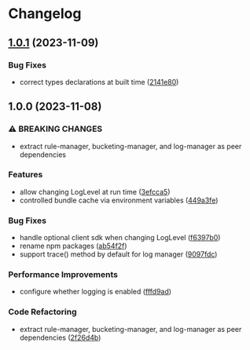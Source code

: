 # Changelog

## [1.0.1](https://github.com/convertcom/javascript-sdk/compare/js-sdk-logger-v1.0.0...js-sdk-logger-v1.0.1) (2023-11-09)


### Bug Fixes

* correct types declarations at built time ([2141e80](https://github.com/convertcom/javascript-sdk/commit/2141e800049f9bcbf4641444b763443f196de146))

## 1.0.0 (2023-11-08)


### ⚠ BREAKING CHANGES

* extract rule-manager, bucketing-manager, and log-manager as peer dependencies

### Features

* allow changing LogLevel at run time ([3efcca5](https://github.com/convertcom/javascript-sdk/commit/3efcca5ea40213543ef44f39fdc82114059a4f20))
* controlled bundle cache via environment variables ([449a3fe](https://github.com/convertcom/javascript-sdk/commit/449a3fe6a80f8cbaa2acf6aceb6c6b73eea387d3))


### Bug Fixes

* handle optional client sdk when changing LogLevel ([f6397b0](https://github.com/convertcom/javascript-sdk/commit/f6397b0179ca7de10fc419a38cb57ff7e981a6ef))
* rename npm packages ([ab54f2f](https://github.com/convertcom/javascript-sdk/commit/ab54f2ff6da4bb11caf28136117d871b48b262ef))
* support trace() method by default for log manager ([9097fdc](https://github.com/convertcom/javascript-sdk/commit/9097fdcc295ae3afbaa545537063c838fd494e02))


### Performance Improvements

* configure whether logging is enabled ([fffd9ad](https://github.com/convertcom/javascript-sdk/commit/fffd9ade05178bf5b42d11f1b0c462f94dae59c9))


### Code Refactoring

* extract rule-manager, bucketing-manager, and log-manager as peer dependencies ([2f26d4b](https://github.com/convertcom/javascript-sdk/commit/2f26d4be5cfe4ab8c8c499a2c2536368483ae74f))
